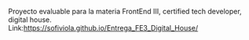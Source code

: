 Proyecto evaluable para la materia FrontEnd III, certified tech developer, digital house. <br>
Link:https://sofiviola.github.io/Entrega_FE3_Digital_House/
